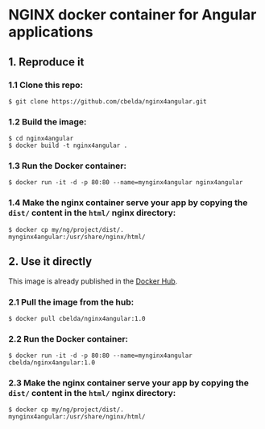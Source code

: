 # **NGINX** docker container for **Angular** applications

## 1.  Reproduce it

### 1.1 Clone this repo:

`$ git clone https://github.com/cbelda/nginx4angular.git`

### 1.2 Build the image:

```
$ cd nginx4angular
$ docker build -t nginx4angular .
```

### 1.3 Run the Docker container:

```
$ docker run -it -d -p 80:80 --name=mynginx4angular nginx4angular
```

### 1.4 Make the nginx container serve your app by copying the `dist/` content in the `html/` nginx directory:

```
$ docker cp my/ng/project/dist/. mynginx4angular:/usr/share/nginx/html/
```

## 2. Use it directly

This image is already published in the [Docker Hub](https://hub.docker.com/r/cbelda/nginx4angular/).

### 2.1 Pull the image from the hub:

```
$ docker pull cbelda/nginx4angular:1.0
```

### 2.2 Run the Docker container:

```
$ docker run -it -d -p 80:80 --name=mynginx4angular cbelda/nginx4angular:1.0
```

### 2.3 Make the nginx container serve your app by copying the `dist/` content in the `html/` nginx directory:

```
$ docker cp my/ng/project/dist/. mynginx4angular:/usr/share/nginx/html/
```
